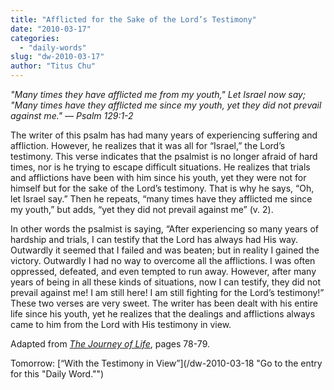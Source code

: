 ```yaml
---
title: "Afflicted for the Sake of the Lord’s Testimony"
date: "2010-03-17"
categories: 
  - "daily-words"
slug: "dw-2010-03-17"
author: "Titus Chu"
---
```


_"Many times they have afflicted me from my youth," Let Israel now say; "Many times have they afflicted me since my youth, yet they did not prevail against me." — Psalm 129:1-2_

The writer of this psalm has had many years of experiencing suffering and affliction. However, he realizes that it was all for “Israel,” the Lord’s testimony. This verse indicates that the psalmist is no longer afraid of hard times, nor is he trying to escape difficult situations. He realizes that trials and afflictions have been with him since his youth, yet they were not for himself but for the sake of the Lord’s testimony. That is why he says, “Oh, let Israel say.” Then he repeats, “many times have they afflicted me since my youth,” but adds, “yet they did not prevail against me” (v. 2).

In other words the psalmist is saying, “After experiencing so many years of hardship and trials, I can testify that the Lord has always had His way. Outwardly it seemed that I failed and was beaten; but in reality I gained the victory. Outwardly I had no way to overcome all the afflictions. I was often oppressed, defeated, and even tempted to run away. However, after many years of being in all these kinds of situations, now I can testify, they did not prevail against me! I am still here! I am still fighting for the Lord’s testimony!” These two verses are very sweet. The writer has been dealt with his entire life since his youth, yet he realizes that the dealings and afflictions always came to him from the Lord with His testimony in view.

Adapted from [_The Journey of Life_](/book-journey-of-life "Go to the listing for this book."), pages 78-79.

Tomorrow: [“With the Testimony in View”](/dw-2010-03-18 "Go to the entry for this "Daily Word."")

